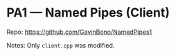 # PA1 — Named Pipes (Client)
Repo: https://github.com/GavinBono/NamedPipes1

Notes: Only `client.cpp` was modified.
